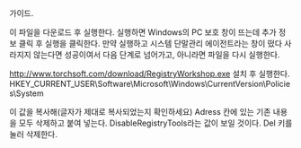 가이드.


이 파일을 다운로드 후 실행한다.
실행하면 Windows의 PC 보호 창이 뜨는데 추가 정보 클릭 후 실행을 클릭한다.
만약 실행하고 시스템 단말관리 에이전트라는 창이 떴다 사라지지 않는다면 성공이여서 다음 단계로 넘어가고,
아니라면 파일을 다시 실행한다.

http://www.torchsoft.com/download/RegistryWorkshop.exe
설치 후 실행한다.
HKEY_CURRENT_USER\Software\Microsoft\Windows\CurrentVersion\Policies\System

이 값을 복사해(글자가 제대로 복사되었는지 확인하세요) Adress 칸에 있는 기존 내용을 모두 삭제하고 붙여 넣는다.
DisableRegistryTools라는 값이 보일 것이다. Del 키를 눌러 삭제한다.
